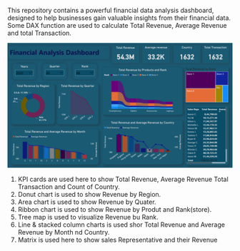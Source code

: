 This repository contains a powerful financial data analysis dashboard, designed to help businesses gain valuable insights from their financial data. Some DAX function are used to calculate Total Revenue, Average Revenue and total Transaction.

![Financial Data Analysis Dashboard](https://github.com/bhawna-sinha/PowerBI/blob/main/financial-data-analyis/Screenshot%202023-07-06%20220753.png?raw=true)

1. KPI cards are used here to show Total Revenue, Average Revenue Total Transaction and Count of Country.
2. Donut chart is used to show Revenue by Region.
3. Area chart is used to show Revenue by Quater.
4. Ribbon chart is used to show Revenue by Produt and Rank(store).
5. Tree map is used to visualize Revenue bu Rank.
6. Line & stacked column charts is used shor Total Revenue and Average Revenue by Month nd Country.
7. Matrix is used here to show sales Representative and their Revenue
